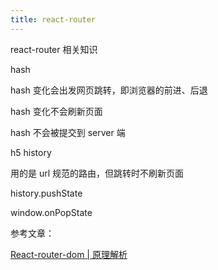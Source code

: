 ```yaml
---
title: react-router
---
```


react-router 相关知识

hash

hash 变化会出发网页跳转，即浏览器的前进、后退

hash 变化不会刷新页面

hash 不会被提交到 server 端

h5 history

用的是 url 规范的路由，但跳转时不刷新页面

history.pushState

window.onPopState

参考文章：

[React-router-dom | 原理解析](https://medium.com/%E6%89%8B%E5%AF%AB%E7%AD%86%E8%A8%98/a-little-bit-of-react-router-dom-e5b809fcb127)
